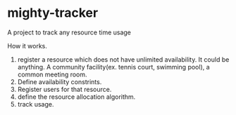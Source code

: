 # mighty-tracker
A project to track any resource time usage 

How it works.

1. register a resource which does not have unlimited availability. It could be anything. A community facility(ex. tennis court, swimming pool), a common meeting room. 
2. Define availability constrints.
2. Register users for that resource.
3. define the resource allocation algorithm.
4. track usage.
